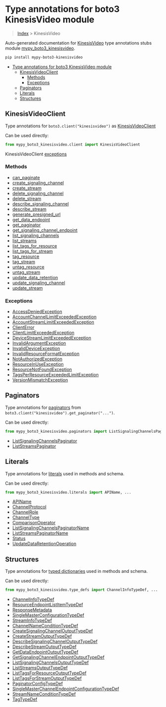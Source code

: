 # Type annotations for boto3 KinesisVideo module

> [Index](../index.md) > KinesisVideo

Auto-generated documentation for [KinesisVideo](https://boto3.amazonaws.com/v1/documentation/api/latest/reference/services/kinesisvideo.html#KinesisVideo)
type annotations stubs module [mypy_boto3_kinesisvideo](https://pypi.org/project/mypy-boto3-kinesisvideo/).

```bash
pip install mypy-boto3-kinesisvideo
```

- [Type annotations for boto3 KinesisVideo module](#type-annotations-for-boto3-kinesisvideo-module)
  - [KinesisVideoClient](#kinesisvideoclient)
    - [Methods](#methods)
    - [Exceptions](#exceptions)
  - [Paginators](#paginators)
  - [Literals](#literals)
  - [Structures](#structures)

## KinesisVideoClient

Type annotations for  `boto3.client("kinesisvideo")` as [KinesisVideoClient](./client.md)

Can be used directly:

```python
from mypy_boto3_kinesisvideo.client import KinesisVideoClient
```


KinesisVideoClient [exceptions](./client.md#exceptions)



### Methods
- [can_paginate](./client.md#can-paginate)
- [create_signaling_channel](./client.md#create-signaling-channel)
- [create_stream](./client.md#create-stream)
- [delete_signaling_channel](./client.md#delete-signaling-channel)
- [delete_stream](./client.md#delete-stream)
- [describe_signaling_channel](./client.md#describe-signaling-channel)
- [describe_stream](./client.md#describe-stream)
- [generate_presigned_url](./client.md#generate-presigned-url)
- [get_data_endpoint](./client.md#get-data-endpoint)
- [get_paginator](./client.md#get-paginator)
- [get_signaling_channel_endpoint](./client.md#get-signaling-channel-endpoint)
- [list_signaling_channels](./client.md#list-signaling-channels)
- [list_streams](./client.md#list-streams)
- [list_tags_for_resource](./client.md#list-tags-for-resource)
- [list_tags_for_stream](./client.md#list-tags-for-stream)
- [tag_resource](./client.md#tag-resource)
- [tag_stream](./client.md#tag-stream)
- [untag_resource](./client.md#untag-resource)
- [untag_stream](./client.md#untag-stream)
- [update_data_retention](./client.md#update-data-retention)
- [update_signaling_channel](./client.md#update-signaling-channel)
- [update_stream](./client.md#update-stream)




### Exceptions
- [AccessDeniedException](./client.md#accessdeniedexception)
- [AccountChannelLimitExceededException](./client.md#accountchannellimitexceededexception)
- [AccountStreamLimitExceededException](./client.md#accountstreamlimitexceededexception)
- [ClientError](./client.md#clienterror)
- [ClientLimitExceededException](./client.md#clientlimitexceededexception)
- [DeviceStreamLimitExceededException](./client.md#devicestreamlimitexceededexception)
- [InvalidArgumentException](./client.md#invalidargumentexception)
- [InvalidDeviceException](./client.md#invaliddeviceexception)
- [InvalidResourceFormatException](./client.md#invalidresourceformatexception)
- [NotAuthorizedException](./client.md#notauthorizedexception)
- [ResourceInUseException](./client.md#resourceinuseexception)
- [ResourceNotFoundException](./client.md#resourcenotfoundexception)
- [TagsPerResourceExceededLimitException](./client.md#tagsperresourceexceededlimitexception)
- [VersionMismatchException](./client.md#versionmismatchexception)






## Paginators

Type annotations for [paginators](./paginators.md) from `boto3.client("kinesisvideo").get_paginator("...")`.

Can be used directly:

```python
from mypy_boto3_kinesisvideo.paginators import ListSignalingChannelsPaginator, ...
```

- [ListSignalingChannelsPaginator](./paginators.md#listsignalingchannelspaginator)
- [ListStreamsPaginator](./paginators.md#liststreamspaginator)






## Literals

Type annotations for [literals](./literals.md) used in methods and schema.

Can be used directly:

```python
from mypy_boto3_kinesisvideo.literals import APIName, ...
```

- [APIName](./literals.md#apiname)
- [ChannelProtocol](./literals.md#channelprotocol)
- [ChannelRole](./literals.md#channelrole)
- [ChannelType](./literals.md#channeltype)
- [ComparisonOperator](./literals.md#comparisonoperator)
- [ListSignalingChannelsPaginatorName](./literals.md#listsignalingchannelspaginatorname)
- [ListStreamsPaginatorName](./literals.md#liststreamspaginatorname)
- [Status](./literals.md#status)
- [UpdateDataRetentionOperation](./literals.md#updatedataretentionoperation)




## Structures


Type annotations for [typed dictionaries](./type_defs.md) used in methods and schema.

Can be used directly:

```python
from mypy_boto3_kinesisvideo.type_defs import ChannelInfoTypeDef, ...
```

- [ChannelInfoTypeDef](./type_defs.md#channelinfotypedef)
- [ResourceEndpointListItemTypeDef](./type_defs.md#resourceendpointlistitemtypedef)
- [ResponseMetadata](./type_defs.md#responsemetadata)
- [SingleMasterConfigurationTypeDef](./type_defs.md#singlemasterconfigurationtypedef)
- [StreamInfoTypeDef](./type_defs.md#streaminfotypedef)
- [ChannelNameConditionTypeDef](./type_defs.md#channelnameconditiontypedef)
- [CreateSignalingChannelOutputTypeDef](./type_defs.md#createsignalingchanneloutputtypedef)
- [CreateStreamOutputTypeDef](./type_defs.md#createstreamoutputtypedef)
- [DescribeSignalingChannelOutputTypeDef](./type_defs.md#describesignalingchanneloutputtypedef)
- [DescribeStreamOutputTypeDef](./type_defs.md#describestreamoutputtypedef)
- [GetDataEndpointOutputTypeDef](./type_defs.md#getdataendpointoutputtypedef)
- [GetSignalingChannelEndpointOutputTypeDef](./type_defs.md#getsignalingchannelendpointoutputtypedef)
- [ListSignalingChannelsOutputTypeDef](./type_defs.md#listsignalingchannelsoutputtypedef)
- [ListStreamsOutputTypeDef](./type_defs.md#liststreamsoutputtypedef)
- [ListTagsForResourceOutputTypeDef](./type_defs.md#listtagsforresourceoutputtypedef)
- [ListTagsForStreamOutputTypeDef](./type_defs.md#listtagsforstreamoutputtypedef)
- [PaginatorConfigTypeDef](./type_defs.md#paginatorconfigtypedef)
- [SingleMasterChannelEndpointConfigurationTypeDef](./type_defs.md#singlemasterchannelendpointconfigurationtypedef)
- [StreamNameConditionTypeDef](./type_defs.md#streamnameconditiontypedef)
- [TagTypeDef](./type_defs.md#tagtypedef)
